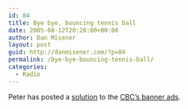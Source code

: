 ```yaml
---
id: 84
title: Bye bye, bouncing tennis ball
date: 2005-08-12T20:28:00+00:00
author: Dan Misener
layout: post
guid: http://danmisener.com/?p=84
permalink: /bye-bye-bouncing-tennis-ball/
categories:
  - Radio
---
```

Peter has posted a [solution](http://ruk.ca/article/3074) to the [CBC&#8217;s banner ads](http://danmisener.blogspot.com/2005/08/ads-on-cbc-websites.html).
